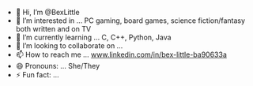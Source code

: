 - 👋 Hi, I’m @BexLittle
- 👀 I’m interested in ... PC gaming, board games, science fiction/fantasy both written and on TV
- 🌱 I’m currently learning ... C, C++, Python, Java
- 💞️ I’m looking to collaborate on ...
- 📫 How to reach me ... www.linkedin.com/in/bex-little-ba90633a
- 😄 Pronouns: ... She/They
- ⚡ Fun fact: ... 

<!---
BexLittle/BexLittle is a ✨ special ✨ repository because its `README.md` (this file) appears on your GitHub profile.
You can click the Preview link to take a look at your changes.
--->
